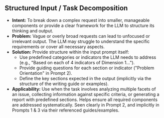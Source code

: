## Structured Input / Task Decomposition

*   **Intent:** To break down a complex request into smaller, manageable components or provide a clear framework for the LLM to structure its thinking and output.
*   **Problem:** Vague or overly broad requests can lead to unfocused or irrelevant output. The LLM may struggle to understand the specific requirements or cover all necessary aspects.
*   **Solution:** Provide structure within the input prompt itself:
    *   Use predefined categories or indicators the LLM needs to address (e.g., "Based on each of 4 indicators of Dimension 1...").
    *   Provide guiding questions for each section or indicator ("Problem Orientation" in Prompt 2).
    *   Define the key sections expected in the output (implicitly via the structure of the writing guide or examples).
*   **Applicability:** Use when the task involves analyzing multiple facets of an issue, collecting information against specific criteria, or generating a report with predefined sections. Helps ensure all required components are addressed systematically. Seen clearly in Prompt 2, and implicitly in Prompts 1 & 3 via their referenced guides/examples.
